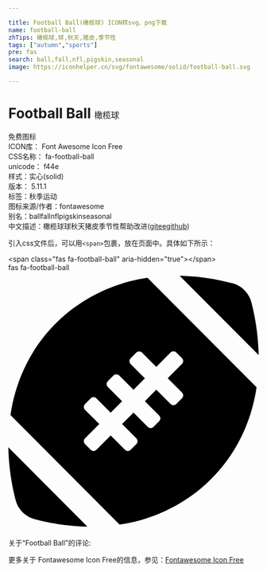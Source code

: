 ```yaml
---

title: Football Ball(橄榄球) ICON转svg、png下载
name: football-ball
zhTips: 橄榄球,球,秋天,猪皮,季节性
tags: ["autumn","sports"]
pre: fas
search: ball,fall,nfl,pigskin,seasonal
image: https://iconhelper.cn/svg/fontawesome/solid/football-ball.svg

---
```


# Football Ball  <small style="font-size: 60%;font-weight: 100">橄榄球</small>


<div class="detail-page">
<p>
<span><span class="badge-success badge">免费图标</span> </span>
<br/>
<span>
ICON库：
<span class="badge-secondary badge">Font Awesome Icon Free</span> 
</span>
<br/>
<span>
CSS名称：
<span class="badge-secondary badge">fa-football-ball</span> 
</span>
<br/>
<span>
unicode：
<span class="badge-secondary badge">f44e</span> 
<copy-btn content='f44e' btn-title=""></copy-btn>
<copy-btn :content='String.fromCodePoint(parseInt("f44e", 16))' btn-title="复制U"></copy-btn>
</span><br/><span>样式：<span class="badge-light badge">实心(solid)</span></span>
<br/>
<span>
版本：
<span class="badge-secondary badge">5.11.1</span> 
</span><br/><span>标签：<span class="badge-light badge"><router-link to="/tags/autumn.html">秋季</router-link></span><span class="badge-light badge"><router-link to="/tags/sports.html">运动</router-link></span></span>
<br/>
<span>图标来源/作者：<span class="badge-light badge">fontawesome</span></span> 
<br/>
<span>别名：<span class="badge-light badge">ball</span><span class="badge-light badge">fall</span><span class="badge-light badge">nfl</span><span class="badge-light badge">pigskin</span><span class="badge-light badge">seasonal</span></span><br/><span class="zh-detail">中文描述：<span class="badge-primary badge">橄榄球</span><span class="badge-primary badge">球</span><span class="badge-primary badge">秋天</span><span class="badge-primary badge">猪皮</span><span class="badge-primary badge">季节性</span><span class="help-link"><span>帮助改进</span>(<a href="https://gitee.com/liuwave/icon-helper/edit/master/json/fontawesome/solid/football-ball.json" target="_blank" rel="noopener noreferrer">gitee</a><a href="https://github.com/liuwave/icon-helper/edit/master/json/fontawesome/solid/football-ball.json" target="_blank" rel="noopener noreferrer">github</a></span>)</span><br/>
</p>
</div>
<div class="alert alert-dark">
  <i class="fas fa-football-ball fa-xs"></i>
  <i class="fas fa-football-ball fa-sm"></i>
  <i class="fas fa-football-ball fa-lg"></i>
  <i class="fas fa-football-ball fa-2x"></i>
  <i class="fas fa-football-ball fa-3x"></i>
  <i class="fas fa-football-ball fa-5x"></i>
  <i class="fas fa-football-ball fa-7x"></i>
</div>
<div>
  <p>引入css文件后，可以用<code>&lt;span&gt;</code>包裹，放在页面中。具体如下所示：    
  </p>
  <div class="alert alert-primary" style="font-size: 14px">
    &lt;span class="fas fa-football-ball" aria-hidden="true"&gt;&lt;/span&gt;
    <copy-btn content='<span class="fas fa-football-ball" aria-hidden="true"></span>'></copy-btn>
  </div>
  <div class="alert alert-secondary">
    <i class="fas fa-football-ball"
    style="font-size: 24px"
    aria-hidden="true"></i> fas fa-football-ball
    <copy-btn content="fas fa-football-ball" btn-title="复制图标名称"></copy-btn>
  </div>
</div>
<div id="svg" class="svg-wrap">
<svg xmlns="http://www.w3.org/2000/svg" viewBox="0 0 496 512"><path d="M481.5 60.3c-4.8-18.2-19.1-32.5-37.3-37.4C420.3 16.5 383 8.9 339.4 8L496 164.8c-.8-43.5-8.2-80.6-14.5-104.5zm-467 391.4c4.8 18.2 19.1 32.5 37.3 37.4 23.9 6.4 61.2 14 104.8 14.9L0 347.2c.8 43.5 8.2 80.6 14.5 104.5zM4.2 283.4L220.4 500c132.5-19.4 248.8-118.7 271.5-271.4L275.6 12C143.1 31.4 26.8 130.7 4.2 283.4zm317.3-123.6c3.1-3.1 8.2-3.1 11.3 0l11.3 11.3c3.1 3.1 3.1 8.2 0 11.3l-28.3 28.3 28.3 28.3c3.1 3.1 3.1 8.2 0 11.3l-11.3 11.3c-3.1 3.1-8.2 3.1-11.3 0l-28.3-28.3-22.6 22.7 28.3 28.3c3.1 3.1 3.1 8.2 0 11.3l-11.3 11.3c-3.1 3.1-8.2 3.1-11.3 0L248 278.6l-22.6 22.6 28.3 28.3c3.1 3.1 3.1 8.2 0 11.3l-11.3 11.3c-3.1 3.1-8.2 3.1-11.3 0l-28.3-28.3-28.3 28.3c-3.1 3.1-8.2 3.1-11.3 0l-11.3-11.3c-3.1-3.1-3.1-8.2 0-11.3l28.3-28.3-28.3-28.2c-3.1-3.1-3.1-8.2 0-11.3l11.3-11.3c3.1-3.1 8.2-3.1 11.3 0l28.3 28.3 22.6-22.6-28.3-28.3c-3.1-3.1-3.1-8.2 0-11.3l11.3-11.3c3.1-3.1 8.2-3.1 11.3 0l28.3 28.3 22.6-22.6-28.3-28.3c-3.1-3.1-3.1-8.2 0-11.3l11.3-11.3c3.1-3.1 8.2-3.1 11.3 0l28.3 28.3 28.3-28.5z"/></svg>
</div>
<detail full-name='fa-football-ball'></detail>
<div>
<p>关于“Football Ball”的评论:</p>
</div>
<Vssue title="关于“Football Ball”的评论" ></Vssue>    
<div><p>更多关于  Fontawesome Icon Free的信息，参见：<a target="_blank" href="https://iconhelper.cn/fontawesome.html">Fontawesome Icon Free</a>
</p></div>
